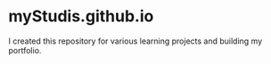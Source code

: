 # myStudis.github.io
I created this repository for various learning projects and building my portfolio.

